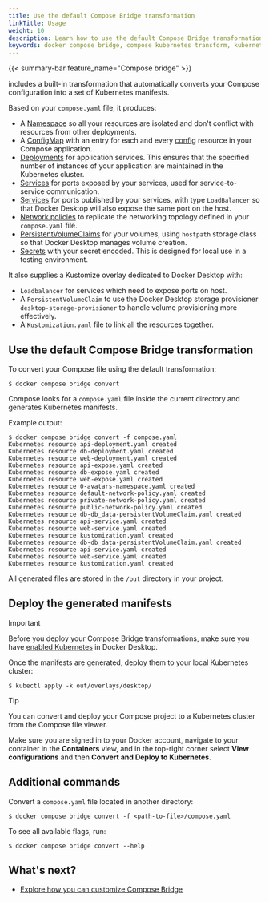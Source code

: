 ```yaml
---
title: Use the default Compose Bridge transformation
linkTitle: Usage
weight: 10
description: Learn how to use the default Compose Bridge transformation to convert Compose files into Kubernetes manifests
keywords: docker compose bridge, compose kubernetes transform, kubernetes from compose, compose bridge convert, compose.yaml to kubernetes
---
```


{{< summary-bar feature_name="Compose bridge" >}}

includes a built-in transformation that automatically converts your Compose configuration into a set of Kubernetes manifests.

Based on your `compose.yaml` file, it produces:

- A [Namespace](https://kubernetes.io/docs/concepts/overview/working-with-objects/namespaces/) so all your resources are isolated and don't conflict with resources from other deployments.
- A [ConfigMap](https://kubernetes.io/docs/concepts/configuration/configmap/) with an entry for each and every [config](/reference/compose-file/configs.md) resource in your Compose application.
- [Deployments](https://kubernetes.io/docs/concepts/workloads/controllers/deployment/) for application services. This ensures that the specified number of instances of your application are maintained in the Kubernetes cluster.
- [Services](https://kubernetes.io/docs/concepts/services-networking/service/) for ports exposed by your services, used for service-to-service communication.
- [Services](https://kubernetes.io/docs/concepts/services-networking/service/) for ports published by your services, with type `LoadBalancer` so that Docker Desktop will also expose the same port on the host.
- [Network policies](https://kubernetes.io/docs/concepts/services-networking/network-policies/) to replicate the networking topology defined in your `compose.yaml` file. 
- [PersistentVolumeClaims](https://kubernetes.io/docs/concepts/storage/persistent-volumes/) for your volumes, using `hostpath` storage class so that Docker Desktop manages volume creation.
- [Secrets](https://kubernetes.io/docs/concepts/configuration/secret/) with your secret encoded. This is designed for local use in a testing environment.

It also supplies a Kustomize overlay dedicated to Docker Desktop with:
 - `Loadbalancer` for services which need to expose ports on host.
 - A `PersistentVolumeClaim` to use the Docker Desktop storage provisioner `desktop-storage-provisioner` to handle volume provisioning more effectively.
 - A `Kustomization.yaml` file to link all the resources together.

## Use the default Compose Bridge transformation

To convert your Compose file using the default transformation:

```console
$ docker compose bridge convert
```

Compose looks for a `compose.yaml` file inside the current directory and generates Kubernetes manifests.

Example output:

```console
$ docker compose bridge convert -f compose.yaml 
Kubernetes resource api-deployment.yaml created
Kubernetes resource db-deployment.yaml created
Kubernetes resource web-deployment.yaml created
Kubernetes resource api-expose.yaml created
Kubernetes resource db-expose.yaml created
Kubernetes resource web-expose.yaml created
Kubernetes resource 0-avatars-namespace.yaml created
Kubernetes resource default-network-policy.yaml created
Kubernetes resource private-network-policy.yaml created
Kubernetes resource public-network-policy.yaml created
Kubernetes resource db-db_data-persistentVolumeClaim.yaml created
Kubernetes resource api-service.yaml created
Kubernetes resource web-service.yaml created
Kubernetes resource kustomization.yaml created
Kubernetes resource db-db_data-persistentVolumeClaim.yaml created
Kubernetes resource api-service.yaml created
Kubernetes resource web-service.yaml created
Kubernetes resource kustomization.yaml created
```

All generated files are stored in the `/out` directory in your project.

## Deploy the generated manifests

> [!IMPORTANT]
>
> Before you deploy your Compose Bridge transformations, make sure you have [enabled Kubernetes]((/manuals/desktop/settings-and-maintenance/settings.md#kubernetes)) in Docker Desktop.

Once the manifests are generated, deploy them to your local Kubernetes cluster:

```console
$ kubectl apply -k out/overlays/desktop/
```

> [!TIP]
>
> You can convert and deploy your Compose project to a Kubernetes cluster from the Compose file viewer.
> 
> Make sure you are signed in to your Docker account, navigate to your container in the **Containers** view, and in the top-right corner select **View configurations** and then **Convert and Deploy to Kubernetes**. 

## Additional commands

Convert a `compose.yaml` file located in another directory:

```console
$ docker compose bridge convert -f <path-to-file>/compose.yaml 
```

To see all available flags, run:

```console
$ docker compose bridge convert --help
```

## What's next?

- [Explore how you can customize Compose Bridge](customize.md)
